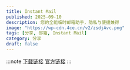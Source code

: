 ```yaml
---
title: Instant Mail
published: 2025-09-10
description: 您的全能临时邮箱助手，隐私与便捷兼得
image: "https://wp-cdn.4ce.cn/v2/zsdjAvc.png"
tags: [分享, 邮箱, Instant Mail]
category: 分享
draft: false
---
```

:::note
[下载链接](https://save.jasmiam.top/raw/InstantMail_JASMIAM.apk)  [官方链接](https://appurl.io/Ww48gjBKdo)
:::